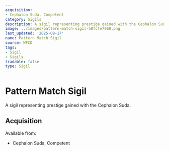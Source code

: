 ```yaml
---
acquisition:
- Cephalon Suda, Competent
category: Sigils
description: A sigil representing prestige gained with the Cephalon Suda.
image: ../images/pattern-match-sigil-50fcfe7960.png
last_updated: '2025-09-17'
name: Pattern Match Sigil
source: WFCD
tags:
- Sigil
- Sigils
tradable: false
type: Sigil
---
```


# Pattern Match Sigil

A sigil representing prestige gained with the Cephalon Suda.

## Acquisition

Available from:
- Cephalon Suda, Competent

